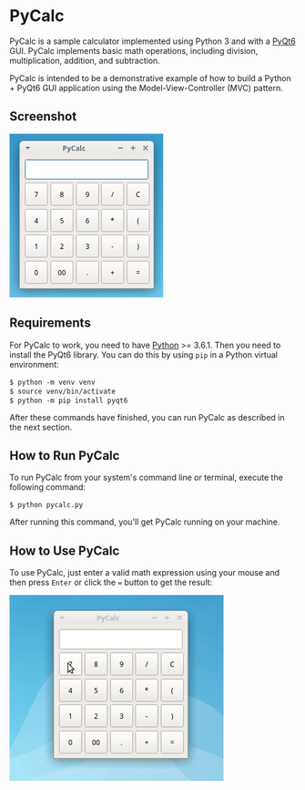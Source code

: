 # PyCalc

PyCalc is a sample calculator implemented using Python 3 and with a [PyQt6](https://www.riverbankcomputing.com/static/Docs/PyQt6/introduction.html) GUI. PyCalc implements basic math operations, including division, multiplication, addition, and subtraction.

PyCalc is intended to be a demonstrative example of how to build a Python + PyQt6 GUI application using the Model-View-Controller (MVC) pattern.

## Screenshot

![Screenshot](screenshot.png)

## Requirements

For PyCalc to work, you need to have [Python](https://www.python.org) >= 3.6.1. Then you need to install the PyQt6 library. You can do this by using `pip` in a Python virtual environment:

```console
$ python -m venv venv
$ source venv/bin/activate
$ python -m pip install pyqt6
```

After these commands have finished, you can run PyCalc as described in the next section.

## How to Run PyCalc

To run PyCalc from your system's command line or terminal, execute the following command:

```console
$ python pycalc.py
```

After running this command, you'll get PyCalc running on your machine.

## How to Use PyCalc

To use PyCalc, just enter a valid math expression using your mouse and then press `Enter` or click the `=` button to get the result:

![Screenshot](pycalc-howto.gif)